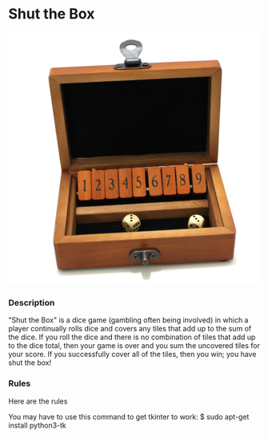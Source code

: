 # Shut the Box

![A picture of the game](shut-the-box.jpg)

### Description
"Shut the Box" is a dice game (gambling often being involved) in which a player continually rolls dice and covers any tiles that add up to the sum of the dice. If you roll the dice and there is no combination of tiles that add up to the dice total, then your game is over and you sum the uncovered tiles for your score. If you successfully cover all of the tiles, then you win; you have shut the box!

### Rules
Here are the rules

You may have to use this command to get tkinter to work:
$ sudo apt-get install python3-tk
